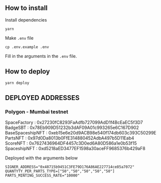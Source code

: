 
## How to install
Install dependencies
```
yarn
```
Make `.env` file
```
cp .env.example .env
```
Fill in the arguments in the `.env` file. 

## How to deploy
```
yarn deploy
```

## DEPLOYED ADDRESSES

### Polygon - Mumbai testnet

SpaceFactory : 0x27230fC8293FaAdfb727099AdD1f4BcEaEC5f3D7  
BadgeSBT : 0x78Eb909D51232b3dAF09A01c993265e6C167D902  
BaseSpaceshipNFT : 0xeb15e6e20d9ACB98e540f174db603c393C50299E  
PartsNFT : 0x97d0Da8013b0FfE314880452AdbA497b5D11Eab4  
ScoreNFT : 0x7627436964DF4457c3D0ed6A80D586a1e0b53f15  
SpaceshipNFT : 0xd5218aED3477EF1598a30aceFF9685376b429aF8  

Deployed with the arguments below
```
SIGNER_ADDRESS="0x48715b9451C3FE79D176A86AE227714ce85a7072"
QUANTYTY_PER_PARTS_TYPE=["50","50","50","50","50"]
PARTS_MINTING_SUCCESS_RATE="10000"
```